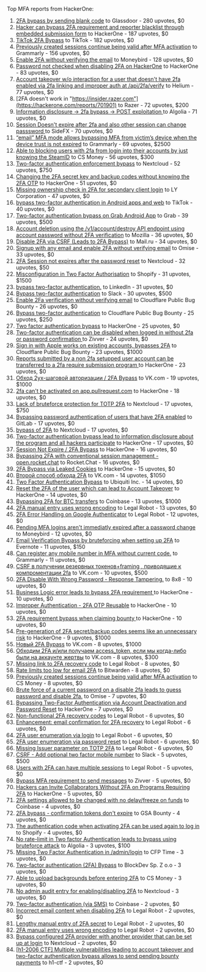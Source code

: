 Top MFA reports from HackerOne:

1. [2FA bypass by sending blank code](https://hackerone.com/reports/897385) to Glassdoor - 280 upvotes, $0
2. [Hacker can bypass 2FA requirement and reporter blacklist through embedded submission form](https://hackerone.com/reports/418767) to HackerOne - 187 upvotes, $0
3. [TikTok 2FA Bypass](https://hackerone.com/reports/1247108) to TikTok - 182 upvotes, $0
4. [Previously created sessions continue being valid after MFA activation](https://hackerone.com/reports/667739) to Grammarly - 156 upvotes, $0
5. [Enable 2FA without verifying the email](https://hackerone.com/reports/649533) to Moneybird - 128 upvotes, $0
6. [Password not checked when disabling 2FA on HackerOne](https://hackerone.com/reports/587910) to HackerOne - 83 upvotes, $0
7. [Account takeover w/o interaction for a user that doesn't have 2fa enabled via 2fa linking and improper auth at /api/2fa/verify](https://hackerone.com/reports/810880) to Helium - 77 upvotes, $0
8. [2FA doesn't work in "https://insider.razer.com"](https://hackerone.com/reports/701901) to Razer - 72 upvotes, $200
9. [Information disclosure -\> 2fa bypass -\> POST exploitation ](https://hackerone.com/reports/1276373) to Algolia - 71 upvotes, $0
10. [Session Doesn't expire after 2fa and also other session can change passsword ](https://hackerone.com/reports/2234736) to SideFX - 70 upvotes, $0
11. [“email” MFA mode allows bypassing MFA from victim’s device when the device trust is not expired](https://hackerone.com/reports/665722) to Grammarly - 69 upvotes, $2500
12. [Able to blocking users with 2fa from login into their accounts by just knowing the SteamID](https://hackerone.com/reports/1179232) to CS Money - 56 upvotes, $300
13. [Two-factor authentication enforcement bypass](https://hackerone.com/reports/1050244) to Nextcloud - 52 upvotes, $750
14. [Changing the 2FA secret key and backup codes without knowing the 2FA OTP](https://hackerone.com/reports/1139535) to HackerOne - 51 upvotes, $0
15. [Missing ownership check in 2FA for secondary client login](https://hackerone.com/reports/1250474) to LY Corporation - 47 upvotes, $0
16. [bypass two-factor authentication in Android apps and web](https://hackerone.com/reports/1747978) to TikTok - 40 upvotes, $0
17. [Two-factor authentication bypass on Grab Android App](https://hackerone.com/reports/202425) to Grab - 39 upvotes, $500
18. [Account deletion using the /v1/account/destroy API endpoint using account password without 2FA verification](https://hackerone.com/reports/2197244) to Mozilla - 36 upvotes, $0
19. [Disable 2FA via CSRF (Leads to 2FA Bypass)](https://hackerone.com/reports/670329) to Mail.ru - 34 upvotes, $0
20. [Signup with any email and enable 2FA without verifying email](https://hackerone.com/reports/699200) to Omise - 33 upvotes, $0
21. [2FA Session not expires after the password reset](https://hackerone.com/reports/486693) to Nextcloud - 32 upvotes, $50
22. [Misconfiguration in Two Factor Authorisation](https://hackerone.com/reports/178293) to Shopify - 31 upvotes, $1500
23. [bypass two-factor authentication.](https://hackerone.com/reports/1842183) to LinkedIn - 31 upvotes, $0
24. [Bypass  two-factor authentication](https://hackerone.com/reports/121696) to Slack - 30 upvotes, $500
25. [Enable 2Fa verification without verifying email](https://hackerone.com/reports/1618021) to Cloudflare Public Bug Bounty - 26 upvotes, $0
26. [Bypass two-factor authentication](https://hackerone.com/reports/1664974) to Cloudflare Public Bug Bounty - 25 upvotes, $250
27. [Two factor authentication bypass](https://hackerone.com/reports/2463279) to HackerOne - 25 upvotes, $0
28. [Two-factor authentication can be disabled when logged in without 2fa or password confirmation ](https://hackerone.com/reports/992450) to Zivver - 24 upvotes, $0
29. [Sign in with Apple works on existing accounts, bypasses 2FA](https://hackerone.com/reports/1593404) to Cloudflare Public Bug Bounty - 23 upvotes, $1000
30. [Reports submitted by a non 2fa setupped user account can be transferred to a 2fa require submission program ](https://hackerone.com/reports/2569993) to HackerOne - 23 upvotes, $0
31. [Обход 2ух-шаговой авторизации / 2FA Bypass](https://hackerone.com/reports/163834) to VK.com - 19 upvotes, $1000
32. [2fa can't be activated on app.pullrequest.com](https://hackerone.com/reports/2463069) to HackerOne - 18 upvotes, $0
33. [Lack of bruteforce protection for TOTP 2FA](https://hackerone.com/reports/1265709) to Nextcloud - 17 upvotes, $750
34. [Bypassing password authentication of users that have 2FA enabled](https://hackerone.com/reports/128085) to GitLab - 17 upvotes, $0
35. [bypass of 2FA](https://hackerone.com/reports/248656) to Nextcloud - 17 upvotes, $0
36. [Two-factor authentication bypass lead to information disclosure about the program and all hackers participate](https://hackerone.com/reports/2486086) to HackerOne - 17 upvotes, $0
37. [Session Not Expire / 2FA Bypass](https://hackerone.com/reports/2469706) to HackerOne - 16 upvotes, $0
38. [Bypassing 2FA with conventional session management - open.rocket.chat](https://hackerone.com/reports/1701378) to Rocket.Chat - 16 upvotes, $0
39. [2FA Bypass via Leaked Cookies](https://hackerone.com/reports/2479622) to HackerOne - 15 upvotes, $0
40. [Второй способ обхода 2FA](https://hackerone.com/reports/167121) to VK.com - 14 upvotes, $1050
41. [Two Factor Authentication Bypass](https://hackerone.com/reports/350288) to Ubiquiti Inc. - 14 upvotes, $0
42. [Reset the 2FA of the user which can lead to Account Takeover](https://hackerone.com/reports/2492631) to HackerOne - 14 upvotes, $0
43. [Bypassing 2FA for BTC transfers](https://hackerone.com/reports/10554) to Coinbase - 13 upvotes, $1000
44. [2FA manual entry uses wrong encoding](https://hackerone.com/reports/260390) to Legal Robot - 13 upvotes, $0
45. [2FA Error Handling on Google Authenticator](https://hackerone.com/reports/249695) to Legal Robot - 12 upvotes, $0
46. [Pending MFA logins aren't immediatly expired after a password change](https://hackerone.com/reports/743518) to Moneybird - 12 upvotes, $0
47. [Email Verification Bypass by bruteforcing when setting up 2FA](https://hackerone.com/reports/1394984) to Evernote - 11 upvotes, $150
48. [Can register any mobile number in MFA without current code.](https://hackerone.com/reports/667740) to Grammarly - 11 upvotes, $0
49. [CSRF в получении резервных токенов+framing , приводящие к компроментации 2fa](https://hackerone.com/reports/90165) to VK.com - 10 upvotes, $500
50. [2FA Disable With Wrong Password - Response Tampering.](https://hackerone.com/reports/893085) to 8x8 - 10 upvotes, $0
51. [Business Logic error leads to bypass 2FA requirement ](https://hackerone.com/reports/2571981) to HackerOne - 10 upvotes, $0
52. [Improper Authentication - 2FA OTP Reusable](https://hackerone.com/reports/2529780) to HackerOne - 10 upvotes, $0
53. [2FA requirement bypass when claiming bounty ](https://hackerone.com/reports/2528919) to HackerOne - 10 upvotes, $0
54. [Pre-generation of 2FA secret/backup codes seems like an unnecessary risk](https://hackerone.com/reports/100509) to HackerOne - 9 upvotes, $1000
55. [Новый 2FA Bypass](https://hackerone.com/reports/179421) to VK.com - 8 upvotes, $1000
56. [Обходим 2FA и/или получаем access_token, если мы когда-либо были на аккаунте жертвы](https://hackerone.com/reports/316078) to VK.com - 8 upvotes, $300
57. [Missing link to 2FA recovery code](https://hackerone.com/reports/249346) to Legal Robot - 8 upvotes, $0
58. [Rate limits too low for email 2FA](https://hackerone.com/reports/979820) to Bitwarden - 8 upvotes, $0
59. [Previously created sessions continue being valid after MFA activation](https://hackerone.com/reports/1185479) to CS Money - 8 upvotes, $0
60. [Brute force of a current password on a disable 2fa leads to guess password and disable 2fa.](https://hackerone.com/reports/1465277) to Omise - 7 upvotes, $0
61. [Bypassing Two-Factor Authentication via Account Deactivation and Password Reset](https://hackerone.com/reports/2543342) to HackerOne - 7 upvotes, $0
62. [Non-functional 2FA recovery codes](https://hackerone.com/reports/249337) to Legal Robot - 6 upvotes, $0
63. [Enhancement: email confirmation for 2FA recovery](https://hackerone.com/reports/250082) to Legal Robot - 6 upvotes, $0
64. [2FA user enumeration via login](https://hackerone.com/reports/249467) to Legal Robot - 6 upvotes, $0
65. [2FA user enumeration via password reset](https://hackerone.com/reports/249431) to Legal Robot - 6 upvotes, $0
66. [Missing Issuer parameter on TOTP 2FA](https://hackerone.com/reports/251200) to Legal Robot - 6 upvotes, $0
67. [CSRF - Add optional two factor mobile number](https://hackerone.com/reports/155774) to Slack - 5 upvotes, $500
68. [Users with 2FA can have multiple sessions](https://hackerone.com/reports/250243) to Legal Robot - 5 upvotes, $0
69. [Bypass MFA requirement to send messages](https://hackerone.com/reports/987650) to Zivver - 5 upvotes, $0
70. [Hackers can Invite Collaborators Without 2FA on Programs Requiring 2FA](https://hackerone.com/reports/2575079) to HackerOne - 5 upvotes, $0
71. [2FA settings allowed to be changed with no delay/freeze on funds](https://hackerone.com/reports/16696) to Coinbase - 4 upvotes, $0
72. [2FA bypass - confirmation tokens don't expire](https://hackerone.com/reports/264090) to GSA Bounty - 4 upvotes, $0
73. [The authentication code when activating 2FA can be used again to log in](https://hackerone.com/reports/695041) to Shopify - 4 upvotes, $0
74. [No rate-limit in Two factor Authentication leads to bypass using bruteforce attack](https://hackerone.com/reports/128777) to Algolia - 3 upvotes, $100
75. [Missing Two Factor Authentication in /admin/login](https://hackerone.com/reports/474963) to CFP Time - 3 upvotes, $0
76. [Two-factor authentication (2FA) Bypass](https://hackerone.com/reports/708303) to BlockDev Sp. Z o.o - 3 upvotes, $0
77. [Able to upload backgrounds before entering 2FA](https://hackerone.com/reports/1080839) to CS Money - 3 upvotes, $0
78. [No admin audit entry for enabling/disabling 2FA](https://hackerone.com/reports/1200989) to Nextcloud - 3 upvotes, $0
79. [Two-factor authentication (via SMS)](https://hackerone.com/reports/66223) to Coinbase - 2 upvotes, $0
80. [Incorrect email content when disabling 2FA](https://hackerone.com/reports/259416) to Legal Robot - 2 upvotes, $0
81. [Lengthy manual entry of 2FA secret](https://hackerone.com/reports/259415) to Legal Robot - 2 upvotes, $0
82. [2FA manual entry uses wrong encoding](https://hackerone.com/reports/260491) to Legal Robot - 2 upvotes, $0
83. [Bypass configured 2FA provider with another provider that can be set up at login](https://hackerone.com/reports/722748) to Nextcloud - 2 upvotes, $0
84. [[h1-2006 CTF] Multiple vulnerabilities leading to account takeover and two-factor authentication bypass allows to send pending bounty payments](https://hackerone.com/reports/895722) to h1-ctf - 2 upvotes, $0

